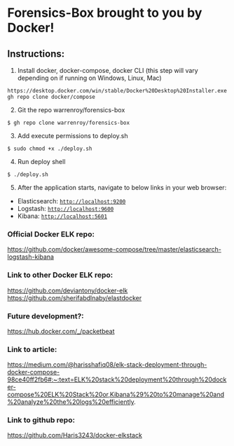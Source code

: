 # Forensics-Box brought to you by Docker!

## Instructions:
1) Install docker, docker-compose, docker CLI (this step will vary depending on if running on Windows, Linux, Mac)
```
https://desktop.docker.com/win/stable/Docker%20Desktop%20Installer.exe
gh repo clone docker/compose
```
2) Git the repo warrenroy/forensics-box 
```
$ gh repo clone warrenroy/forensics-box
```
3) Add execute permissions to deploy.sh
```    
$ sudo chmod +x ./deploy.sh
```
4) Run deploy shell
```
$ ./deploy.sh
```
5) After the application starts, navigate to below links in your web browser:
* Elasticsearch: [`http://localhost:9200`](http://localhost:9200)
* Logstash: [`http://localhost:9600`](http://localhost:9600)
* Kibana: [`http://localhost:5601`](http://localhost:5601)

### Official Docker ELK repo:
https://github.com/docker/awesome-compose/tree/master/elasticsearch-logstash-kibana

### Link to other Docker ELK repo:
https://github.com/deviantony/docker-elk
https://github.com/sherifabdlnaby/elastdocker

### Future development?:
https://hub.docker.com/_/packetbeat

### Link to article:
https://medium.com/@harisshafiq08/elk-stack-deployment-through-docker-compose-98ce40ff2fb6#:~:text=ELK%20stack%20deployment%20through%20docker-compose%20ELK%20Stack%20or,Kibana%29%20to%20manage%20and%20analyze%20the%20logs%20efficiently.

### Link to github repo:
https://github.com/Haris3243/docker-elkstack
